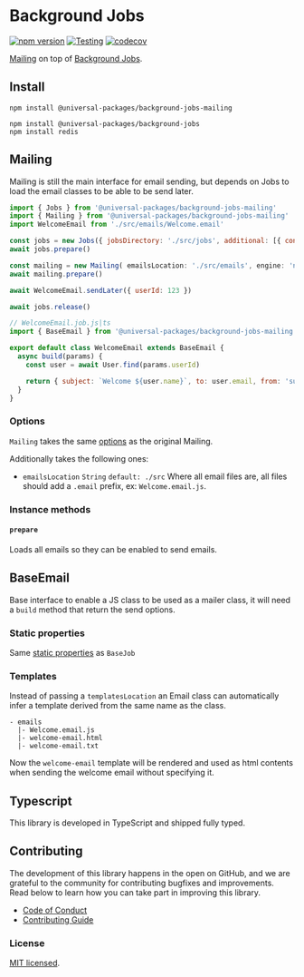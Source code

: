 # Background Jobs

[![npm version](https://badge.fury.io/js/@universal-packages%2Fbackground-jobs-mailing.svg)](https://www.npmjs.com/package/@universal-packages/background-jobs-mailing)
[![Testing](https://github.com/universal-packages/universal-background-jobs-mailing/actions/workflows/testing.yml/badge.svg)](https://github.com/universal-packages/universal-background-jobs-mailing/actions/workflows/testing.yml)
[![codecov](https://codecov.io/gh/universal-packages/universal-background-jobs-mailing/branch/main/graph/badge.svg?token=CXPJSN8IGL)](https://codecov.io/gh/universal-packages/universal-background-jobs-mailing)

[Mailing](https://github.com/universal-packages/universal-mailing) on top of [Background Jobs](https://github.com/universal-packages/universal-background-jobs).

## Install

```shell
npm install @universal-packages/background-jobs-mailing

npm install @universal-packages/background-jobs
npm install redis
```

## Mailing

Mailing is still the main interface for email sending, but depends on Jobs to load the email classes to be able to be send later.

```js
import { Jobs } from '@universal-packages/background-jobs-mailing'
import { Mailing } from '@universal-packages/background-jobs-mailing'
import WelcomeEmail from './src/emails/Welcome.email'

const jobs = new Jobs({ jobsDirectory: './src/jobs', additional: [{ conventionPrefix: 'email', location: './src/emails' }] })
await jobs.prepare()

const mailing = new Mailing( emailsLocation: './src/emails', engine: 'nodemailer', engineOptions: { transport: 'smtp', options: { host: 'smtp.com'} })
await mailing.prepare()

await WelcomeEmail.sendLater({ userId: 123 })

await jobs.release()
```

```js
// WelcomeEmail.job.js|ts
import { BaseEmail } from '@universal-packages/background-jobs-mailing'

export default class WelcomeEmail extends BaseEmail {
  async build(params) {
    const user = await User.find(params.userId)

    return { subject: `Welcome ${user.name}`, to: user.email, from: 'support@company.com' }
  }
}
```

### Options

`Mailing` takes the same [options](https://github.com/universal-packages/universal-mailing#options) as the original Mailing.

Additionally takes the following ones:

- `emailsLocation` `String` `default: ./src`
  Where all email files are, all files should add a `.email` prefix, ex: `Welcome.email.js`.

### Instance methods

#### **`prepare`**

Loads all emails so they can be enabled to send emails.

## BaseEmail

Base interface to enable a JS class to be used as a mailer class, it will need a `build` method that return the send options.

### Static properties

Same [static properties](https://github.com/universal-packages/universal-background-jobs#static-properties) as `BaseJob`

### Templates

Instead of passing a `templatesLocation` an Email class can automatically infer a template derived from the same name as the class.

```
- emails
  |- Welcome.email.js
  |- welcome-email.html
  |- welcome-email.txt
```

Now the `welcome-email` template will be rendered and used as html contents when sending the welcome email without specifying it.

## Typescript

This library is developed in TypeScript and shipped fully typed.

## Contributing

The development of this library happens in the open on GitHub, and we are grateful to the community for contributing bugfixes and improvements. Read below to learn how you can take part in improving this library.

- [Code of Conduct](./CODE_OF_CONDUCT.md)
- [Contributing Guide](./CONTRIBUTING.md)

### License

[MIT licensed](./LICENSE).
